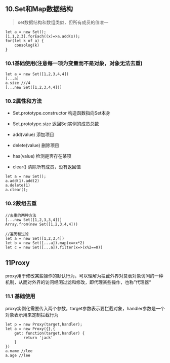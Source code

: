 ## 10.Set和Map数据结构
> set数据结构和数组类似，但所有成员的值唯一
~~~
let a = new Set();
[1,1,2,3].forEach((x)=>a.add(x));
for(let k of a) {
    consolog(k)
}
~~~
### 10.1基础使用(注意每一项为变量而不是对象，对象无法去重)
~~~
let a = new Set([1,2,3,4,4])
[...a]
a.size ///4
[...new Set([1,2,3,4,4])]
~~~
### 10.2属性和方法
- Set.prototype.constructor 构造函数指向Set本身
- Set.prototype.size 返回Set实例的成员总数

- add(value) 添加项目
- delete(value) 删除项目
- has(value) 检测是否存在某项
- clear() 清除所有成员，没有返回值
~~~
let a = new Set();
a.add(1).add(2)
a.delete(1)
a.clear();
~~~
### 10.2数组去重
~~~
//去重的两种方法
[...new Set([1,2,3,3,4])]
Array.from(new Set([1,2,3,4,4]))

//遍历和过滤
let a = new Set([1,2,3,4])
let b = new Set([...a]).map(x=>x*2)
let c = new Set([...a]).filter(x=>(x%2==0))
~~~

## 11Proxy
proxy用于修改某些操作的默认行为，可以理解为拦截外界对莫表对象访问的一种机制，从而对外界的访问经闲过滤和修改，即代理某些操作，也称”代理器“
### 11.1 基础使用
proxy实例化需要传入两个参数，target参数表示要拦截对象，handler参数是一个对象表示用来定制拦截行为
~~~
let p = new Proxy(target,handler);
let a = new Proxy({},{
    get: function(target,handler) {
        return 'jack'
    }
})
a.name //lee
a.age //lee
~~~